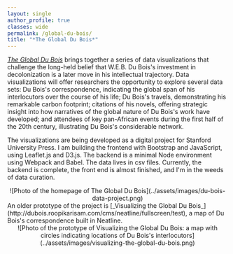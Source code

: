 ```yaml
---
layout: single
author_profile: true
classes: wide
permalink: /global-du-bois/
title: "*The Global Du Bois*"
---
```


[_The Global Du Bois_](https://github.com/roopikarisam/global-du-bois) brings together a series of data visualizations that challenge the long-held belief that W.E.B. Du Bois's investment in decolonization is a later move in his intellectual trajectory. Data visualizations will offer researchers the opportunity to explore several data sets: Du Bois's correspondence, indicating the global span of his interlocutors over the course of his life; Du Bois's travels, demonstrating his remarkable carbon footprint; citations of his novels, offering strategic insight into how narratives of the global nature of Du Bois's work have developed; and attendees of key pan-African events during the first half of the 20th century, illustrating Du Bois's considerable network.

The visualizations are being developed as a digital project for Stanford University Press. I am building the frontend with Bootstrap and JavaScript, using Leaflet.js and D3.js. The backend is a minimal Node environment using Webpack and Babel. The data lives in csv files. Currently, the backend is complete, the front end is almost finished, and I'm in the weeds of data curation.

<div style="text-align:center" markdown="1">
![Photo of the homepage of The Global Du Bois](../assets/images/du-bois-data-project.png)
</div>
An older prototype of the project is [_Visualizing the Global Du Bois_](http://dubois.roopikarisam.com/cms/neatline/fullscreen/test), a map of Du Bois's correspondence built in Neatline.

<div style="text-align:center" markdown="1">
![Photo of the prototype of Visualizing the Global Du Bois: a map with circles indicating locations of Du Bois's interlocutors](../assets/images/visualizing-the-global-du-bois.png)
</div>
